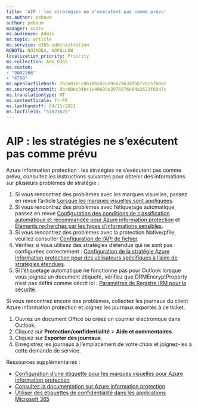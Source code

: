 ```yaml
---
title: 'AIP : les stratégies ne s’exécutent pas comme prévu'
ms.author: pebaum
author: pebaum
manager: scotv
ms.audience: Admin
ms.topic: article
ms.service: o365-administration
ROBOTS: NOINDEX, NOFOLLOW
localization_priority: Priority
ms.collection: Adm_O365
ms.custom:
- "9002266"
- "4780"
ms.openlocfilehash: 7baa010cc0b18b5d2a295623639fabf2bc5f88ec
ms.sourcegitcommit: 8bc60ec34bc1e40685e3976576e04a2623f63a7c
ms.translationtype: HT
ms.contentlocale: fr-FR
ms.lasthandoff: 04/15/2021
ms.locfileid: "51821625"
---
```

# <a name="aip-policies-not-behaving-as-expected"></a>AIP : les stratégies ne s’exécutent pas comme prévu

Azure information protection : les stratégies ne s’exécutent pas comme prévu, consultez les instructions suivantes pour obtenir des informations sur plusieurs problèmes de stratégie :

1. Si vous rencontrez des problèmes avec les marques visuelles, passez en revue l’article [Lorsque les marques visuelles sont appliquées](https://docs.microsoft.com/azure/information-protection/configure-policy-markings#when-visual-markings-are-applied).
2. Si vous rencontrez des problèmes avec l’étiquetage automatique, passez en revue [Configuration des conditions de classification automatique et recommandée pour Azure information protection](https://docs.microsoft.com/azure/information-protection/configure-policy-classification) et [Éléments recherchés par les types d’informations sensibles](https://docs.microsoft.com/microsoft-365/compliance/sensitive-information-type-entity-definitions).
3. Si vous rencontrez des problèmes avec la protection Native/pfile, veuillez consulter [Configuration de l’API de fichier](https://docs.microsoft.com/azure/information-protection/develop/file-api-configuration).
4. Vérifiez si vous utilisez des stratégies d’étendue qui ne sont pas configurées correctement : [Configuration de la stratégie Azure information protection pour des utilisateurs spécifiques à l’aide de stratégies étendues](https://docs.microsoft.com/azure/information-protection/configure-policy-scope).
5. Si l’étiquetage automatique ne fonctionne pas pour Outlook lorsque vous joignez un document étiqueté, vérifiez que DRMEncryptProperty n’est pas défini comme décrit ici : [Paramètres de Registre IRM pour la sécurité](https://docs.microsoft.com/deployoffice/security/protect-sensitive-messages-and-documents-by-using-irm-in-office#office-2016-irm-registry-key-options).

Si vous rencontrez encore des problèmes, collectez les journaux du client Azure information protection et joignez les journaux exportés à ce ticket.

1. Ouvrez un document Office ou créez un courrier électronique dans Outlook.
2. Cliquez sur **Protection/confidentialité** > **Aide et commentaires**.
3. Cliquez sur **Exporter des journaux**.
4. Enregistrez les journaux à l’emplacement de votre choix et joignez-les à cette demande de service.

Ressources supplémentaires :

- [Configuration d’une étiquette pour les marques visuelles pour Azure information protection](https://docs.microsoft.com/azure/information-protection/configure-policy-markings)
- [Consultez la documentation sur Azure information protection](https://docs.microsoft.com/azure/information-protection/what-is-information-protection)
- [Utiliser des étiquettes de confidentialité dans les applications Microsoft 365](https://docs.microsoft.com/microsoft-365/compliance/sensitivity-labels-office-apps)

